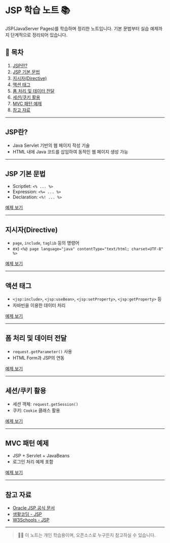 # JSP 학습 노트 📚

JSP(JavaServer Pages)를 학습하며 정리한 노트입니다. 기본 문법부터 실습 예제까지 단계적으로 정리되어 있습니다.

## 📌 목차

1. [JSP란?](#jsp란)
2. [JSP 기본 문법](#jsp-기본-문법)
3. [지시자(Directive)](#지시자directive)
4. [액션 태그](#액션-태그)
5. [폼 처리 및 데이터 전달](#폼-처리-및-데이터-전달)
6. [세션/쿠키 활용](#세션쿠키-활용)
7. [MVC 패턴 예제](#mvc-패턴-예제)
8. [참고 자료](#참고-자료)

---

## JSP란?

- Java Servlet 기반의 웹 페이지 작성 기술
- HTML 내에 Java 코드를 삽입하여 동적인 웹 페이지 생성 가능

---

## JSP 기본 문법

- Scriptlet: `<% ... %>`
- Expression: `<%= ... %>`
- Declaration: `<%! ... %>`

[예제 보기](./01_basic-syntax)

---

## 지시자(Directive)

- `page`, `include`, `taglib` 등의 명령어
- ex) `<%@ page language="java" contentType="text/html; charset=UTF-8" %>`

[예제 보기](./02_directives)

---

## 액션 태그

- `<jsp:include>`, `<jsp:useBean>`, `<jsp:setProperty>`, `<jsp:getProperty>` 등
- 자바빈을 이용한 데이터 처리

[예제 보기](./03_action-tags)

---

## 폼 처리 및 데이터 전달

- `request.getParameter()` 사용
- HTML Form과 JSP의 연동

[예제 보기](./04_form-handling)

---

## 세션/쿠키 활용

- 세션 객체: `request.getSession()`
- 쿠키: `Cookie` 클래스 활용

[예제 보기](./05_session-cookie)

---

## MVC 패턴 예제

- JSP + Servlet + JavaBeans
- 로그인 처리 예제 포함

[예제 보기](./06_mvc)

---

## 참고 자료

- [Oracle JSP 공식 문서](https://docs.oracle.com/javaee/7/tutorial/servlets.htm)
- [생활코딩 - JSP](https://opentutorials.org/course/1688)
- [W3Schools - JSP](https://www.w3schools.com/jsp/)

---

> 👨‍💻 이 노트는 개인 학습용이며, 오픈소스로 누구든지 참고하실 수 있습니다.
